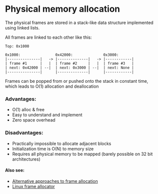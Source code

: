 # Physical memory allocation

The physical frames are stored in a stack-like data structure implemented using linked lists.

All frames are linked to each other like this:
```
Top: 0x1000

0x1000:                0x42000:              0x3000:
|---------------|   -> |--------------|   -> |------------|
| frame #1      |   |  | frame #2     |   |  | frame #3   |
| next: 0x42000 | --|  | next: 0x3000 | --|  | next: None |
|---------------|      |--------------|      |------------|
```

Frames can be popped from or pushed onto the stack in constant time, which leads to O(1) allocation and deallocation

### Advantages:
- O(1) alloc & free
- Easy to understand and implement
- Zero space overhead
### Disadvantages:
- Practically impossible to allocate adjacent blocks
- Initialization time is O(N) to memory size
- Requires all physical memory to be mapped (barely possible on 32 bit architectures)

#### Also see:
- [Alternative approaches to frame allocation](https://wiki.osdev.org/Page_Frame_Allocation)
- [Linux frame allocator](https://www.kernel.org/doc/gorman/html/understand/understand009.html)